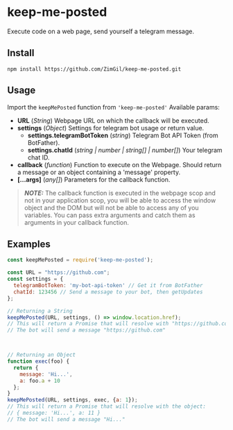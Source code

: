 ﻿# keep-me-posted
Execute code on a web page, send yourself a telegram message.


## Install
`npm install https://github.com/ZimGil/keep-me-posted.git`

## Usage
Import the `keepMePosted` function from `'keep-me-posted'`
Available params:
 * **URL** (_String_) Webpage URL on which the callback will be executed.
 * **settings** (_Object_) Settings for telegram bot usage or return value.
   * **settings.telegramBotToken** (_string_) Telegram Bot API Token (from BotFather).
   * **settings.chatId** (_string | number | string[] | number[]_) Your telegram chat ID.
 * **callback** (_function_) Function to execute on the Webpage. Should return a message or an object containing a 'message' property.
 * **[...args]** (_any[]_) Parameters for the callback function.
 
> ***NOTE:*** The callback function is executed in the webpage scop and not in your application scop, you will be able to access the window object and the DOM but will not be able to access any of you variables. You can pass extra arguments and catch them as arguments in your callback function.


## Examples
```javascript
const keepMePosted = require('keep-me-posted');

const URL = "https://github.com";
const settings = {
  telegramBotToken: 'my-bot-api-token' // Get it from BotFather
  chatId: 123456 // Send a message to your bot, then getUpdates
};

// Returning a String
keepMePosted(URL, settings, () => window.location.href);
// This will return a Promise that will resolve with "https://github.com"
// The bot will send a message "https://github.com"



// Returning an Object
function exec(foo) {
  return {
    message: 'Hi...',
    a: foo.a + 10
  };
}
keepMePosted(URL, settings, exec, {a: 1});
// This will return a Promise that will resolve with the object:
// { message: 'Hi...', a: 11 }
// The bot will send a message "Hi..."
```

